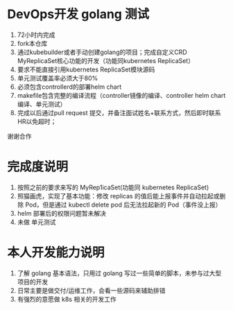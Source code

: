# DevOps开发 golang 测试

1. 72小时内完成
2. fork本仓库
3. 通过kubebuilder或者手动创建golang的项目；完成自定义CRD MyReplicaSet核心功能的开发（功能同kubernetes ReplicaSet）
4. 要求不能直接引用kubernetes ReplicaSet模块源码
5. 单元测试覆盖率必须大于80%
6. 必须包含controllerd的部署helm chart
7. makefile包含完整的编译流程（controller镜像的编译、controller helm chart编译、单元测试）
8. 完成以后通过pull request 提交，并备注面试姓名+联系方式，然后即时联系HR以免超时；

谢谢合作


# 完成度说明
1. 按照之前的要求来写的 MyRep1icaSet(功能同 kubernetes ReplicaSet)
2. 照猫画虎，实现了基本功能：修改 replicas 的值后能上报事件并自动拉起或删除 Pod，但是通过 kubectl delete pod 后无法拉起新的 Pod（事件没上报）
3. helm 部署后的权限问题暂未解决
4. 未做 单元测试

# 本人开发能力说明
1. 了解 golang 基本语法，只用过 golang 写过一些简单的脚本，未参与过大型项目的开发
2. 日常主要是做交付/运维工作，会看一些源码来辅助排错
3. 有强烈的意愿做 k8s 相关的开发工作

